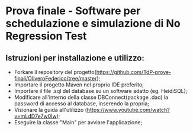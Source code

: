 # Prova finale - Software per schedulazione e simulazione di No Regression Test

## Istruzioni per installazione e utilizzo:

+ Forkare il repository del progetto(https://github.com/TdP-prove-finali/OliveroFederico/tree/master);
+ Importare il progetto Maven nel proprio IDE preferito;
+ Importare il file .sql del database su un software adatto (eg. HeidiSQL);
+ Modificare all'interno della classe DBConnect(package .dao) la password di accesso al database, inserendo la propria;
+ Visionare la guida all'utilizzo (https://www.youtube.com/watch?v=mLdD7e7w0lw);
+ Eseguire la classe "Main" per avviare l'applicazione;